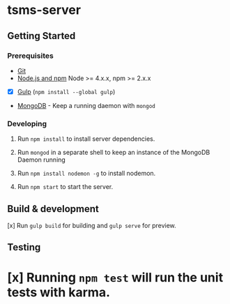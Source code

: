 # tsms-server

## Getting Started

### Prerequisites

- [Git](https://git-scm.com/)
- [Node.js and npm](nodejs.org) Node >= 4.x.x, npm >= 2.x.x
- [x] [Gulp](http://gulpjs.com/) (`npm install --global gulp`)
- [MongoDB](https://www.mongodb.org/) - Keep a running daemon with `mongod`

### Developing

1. Run `npm install` to install server dependencies.

2. Run `mongod` in a separate shell to keep an instance of the MongoDB Daemon running

3. Run `npm install nodemon -g` to install nodemon.

4. Run `npm start` to start the server.

## Build & development

[x] Run `gulp build` for building and `gulp serve` for preview.

## Testing

[x] Running `npm test` will run the unit tests with karma.
=======